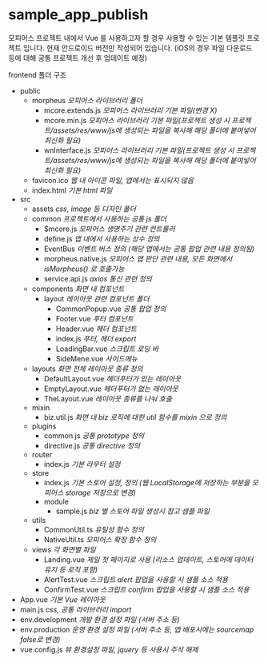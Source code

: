 # sample_app_publish
모피어스 프로젝트 내에서 Vue 를 사용하고자 할 경우 사용할 수 있는 기본 템플릿 프로젝트 입니다.
현재 안드로이드 버전만 작성되어 있습니다. (iOS의 경우 파일 다운로드 등에 대해 공통 프로젝트 개선 후 업데이트 예정)

frontend 폴더 구조
* public
  * morpheus _모피어스 라이브러리 폴더_
    * mcore.extends.js _모피어스 라이브러리 기본 파일(변경 X)_
    * mcore.min.js _모피어스 라이브러리 기본 파일(프로젝트 생성 시 프로젝트/assets/res/www/js에 생성되는 파일을 복사해 해당 폴더에 붙여넣어 최신화 필요)_
    * wnInterface.js _모피어스 라이브러리 기본 파일(프로젝트 생성 시 프로젝트/assets/res/www/js에 생성되는 파일을 복사해 해당 폴더에 붙여넣어 최신화 필요)_
  * favicon.ico _웹 내 아이콘 파일, 앱에서는 표시되지 않음_
  * index.html _기본 html 파일_
* src
  * assets _css, image 등 디자인 폴더_
  * common _프로젝트에서 사용하는 공통 js 폴더_
    * $mcore.js _모피어스 생명주기 관련 컨트롤러_
    * define.js _앱 내에서 사용하는 상수 정의_
    * EventBus _이벤트 버스 정의 (해당 앱에서는 공통 팝업 관련 내용 정의됨)_
    * morpheus.native.js _모피어스 앱 판단 관련 내용, 모든 화면에서 isMorpheus() 로 호출가능_
    * service.api.js _axios 통신 관련 정의_
  * components _화면 내 컴포넌트_
    * layout _레이아웃 관련 컴포넌트 폴더_
      * CommonPopup.vue _공통 팝업 정의_
      * Footer.vue _푸터 컴포넌트_
      * Header.vue _헤더 컴포넌트_
      * index.js _푸터, 헤더 export_
      * LoadingBar.vue _스크립트 로딩 바_
      * SideMene.vue _사이드메뉴_
  * layouts _화면 전체 레이아웃 종류 정의_
    * DefaultLayout.vue _헤더푸터가 있는 레이아웃_
    * EmptyLayout.vue _헤더푸터가 없는 레이아웃_
    * TheLayout.vue _레이아웃 종류를 나눠 호출_
  * mixin
    * biz.util.js _화면 내 biz 로직에 대한 util 함수를 mixin 으로 정의_
  * plugins
    * common.js _공통 prototype 정의_
    * directive.js _공통 directive 정의_
  * router
    * index.js _기본 라우터 설정_
  * store
    * index.js _기본 스토어 설정, 정의 (웹 LocalStorage에 저장하는 부분을 모피어스 storage 저장으로 변경)_
    * module
      * sample.js _biz 별 스토어 파일 생성시 참고 샘플 파일_
  * utils
    * CommonUtil.ts _유틸성 함수 정의_
    * NativeUtil.ts _모피어스 확장 함수 정의_
  * views _각 화면별 파일_
    * Landing.vue _제일 첫 페이지로 사용 (리소스 업데이트, 스토어에 데이터 유지 등 로직 포함)_
    * AlertTest.vue _스크립트 alert 팝업을 사용할 시 샘플 소스 적용_
    * ConfirmTest.vue _스크립트 confirm 팝업을 사용할 시 샘플 소스 적용_
* App.vue _기본 Vue 레이아웃_
* main.js _css, 공통 라이브러리 import_
* env.development _개발 환경 설정 파일 (서버 주소 등)_
* env.production _운영 환경 설정 파일 (서버 주소 등, 앱 배포시에는 sourcemap false로 변경)_
* vue.config.js _뷰 환경설정 파일, jquery 등 사용시 주석 해제_

